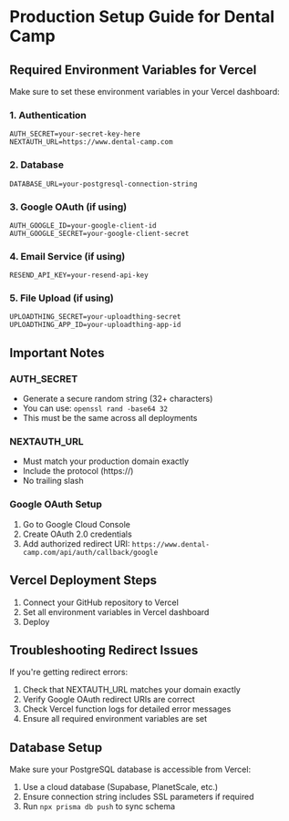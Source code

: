 # Production Setup Guide for Dental Camp

## Required Environment Variables for Vercel

Make sure to set these environment variables in your Vercel dashboard:

### 1. Authentication
```
AUTH_SECRET=your-secret-key-here
NEXTAUTH_URL=https://www.dental-camp.com
```

### 2. Database
```
DATABASE_URL=your-postgresql-connection-string
```

### 3. Google OAuth (if using)
```
AUTH_GOOGLE_ID=your-google-client-id
AUTH_GOOGLE_SECRET=your-google-client-secret
```

### 4. Email Service (if using)
```
RESEND_API_KEY=your-resend-api-key
```

### 5. File Upload (if using)
```
UPLOADTHING_SECRET=your-uploadthing-secret
UPLOADTHING_APP_ID=your-uploadthing-app-id
```

## Important Notes

### AUTH_SECRET
- Generate a secure random string (32+ characters)
- You can use: `openssl rand -base64 32`
- This must be the same across all deployments

### NEXTAUTH_URL
- Must match your production domain exactly
- Include the protocol (https://)
- No trailing slash

### Google OAuth Setup
1. Go to Google Cloud Console
2. Create OAuth 2.0 credentials
3. Add authorized redirect URI: `https://www.dental-camp.com/api/auth/callback/google`

## Vercel Deployment Steps

1. Connect your GitHub repository to Vercel
2. Set all environment variables in Vercel dashboard
3. Deploy

## Troubleshooting Redirect Issues

If you're getting redirect errors:

1. Check that NEXTAUTH_URL matches your domain exactly
2. Verify Google OAuth redirect URIs are correct
3. Check Vercel function logs for detailed error messages
4. Ensure all required environment variables are set

## Database Setup

Make sure your PostgreSQL database is accessible from Vercel:
1. Use a cloud database (Supabase, PlanetScale, etc.)
2. Ensure connection string includes SSL parameters if required
3. Run `npx prisma db push` to sync schema
